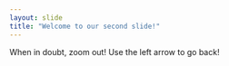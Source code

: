 ```yaml
---
layout: slide
title: "Welcome to our second slide!"
---
```

When in doubt, zoom out!
Use the left arrow to go back!
